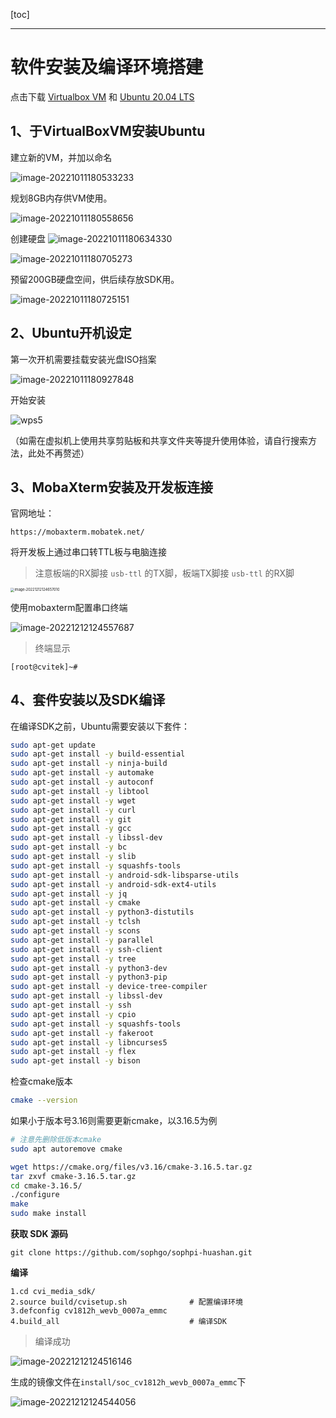 [toc]

---

<div STYLE="page-break-after: always;"></div>

# 软件安装及编译环境搭建

点击下载 [Virtualbox VM](https://www.virtualbox.org/wiki/Downloads) 和 [Ubuntu 20.04 LTS](https://releases.ubuntu.com/focal/ubuntu-20.04.5-desktop-amd64.iso)

## 1、于VirtualBoxVM安装Ubuntu
建立新的VM，并加以命名

![image-20221011180533233](../assert/环境搭建-软件安装编译环境搭建/196354178-3be0f950-d9b6-460e-aa70-89df7a20aa8e.png)

规划8GB内存供VM使用。

![image-20221011180558656](../assert/环境搭建-软件安装编译环境搭建/196354211-39cec3c4-c08b-4453-b686-7ae3307a87af.png)

创建硬盘
![image-20221011180634330](../assert/环境搭建-软件安装编译环境搭建/196354234-ec4ddfc0-32e8-4d5f-ac39-73cbda626ab4.png)

![image-20221011180705273](../assert/环境搭建-软件安装编译环境搭建/196354267-8e88a562-f1a0-4ddc-bcd0-4ae7c25035c2.png)



<div STYLE="page-break-after: always;"></div>

预留200GB硬盘空间，供后续存放SDK用。

![image-20221011180725151](../assert/环境搭建-软件安装编译环境搭建/196354385-f80b3861-59a3-4920-a269-2475b328df30.png)

## 2、Ubuntu开机设定

第一次开机需要挂载安装光盘ISO挡案

![image-20221011180927848](../assert/环境搭建-软件安装编译环境搭建/196354470-e587cd62-cbb9-416b-bf02-d0ffa3fbf722.png)



<div STYLE="page-break-after: always;"></div>

开始安装

![wps5](../assert/环境搭建-软件安装编译环境搭建/196354511-399bc3fb-49c3-4b2d-8eff-3161e0c604c3.jpg)

（如需在虚拟机上使用共享剪贴板和共享文件夹等提升使用体验，请自行搜索方法，此处不再赘述）



<div STYLE="page-break-after: always;"></div>

## 3、MobaXterm安装及开发板连接

官网地址：
```
https://mobaxterm.mobatek.net/
```
将开发板上通过串口转TTL板与电脑连接

> 注意板端的RX脚接 `usb-ttl` 的TX脚，板端TX脚接 `usb-ttl` 的RX脚

<img src="../assert/环境搭建-软件安装编译环境搭建/image-20221212124657010.png" alt="image-20221212124657010" style="zoom:40%;" />

<div STYLE="page-break-after: always;"></div>

使用mobaxterm配置串口终端

![image-20221212124557687](../assert/环境搭建-软件安装编译环境搭建/image-20221212124557687.png)



> 终端显示

```
[root@cvitek]~#
```





<div STYLE="page-break-after: always;"></div>

## 4、套件安装以及SDK编译

在编译SDK之前，Ubuntu需要安装以下套件：


```sh
sudo apt-get update
sudo apt-get install -y build-essential
sudo apt-get install -y ninja-build 
sudo apt-get install -y automake 
sudo apt-get install -y autoconf 
sudo apt-get install -y libtool
sudo apt-get install -y wget
sudo apt-get install -y curl
sudo apt-get install -y git
sudo apt-get install -y gcc
sudo apt-get install -y libssl-dev
sudo apt-get install -y bc
sudo apt-get install -y slib
sudo apt-get install -y squashfs-tools
sudo apt-get install -y android-sdk-libsparse-utils 
sudo apt-get install -y android-sdk-ext4-utils
sudo apt-get install -y jq
sudo apt-get install -y cmake
sudo apt-get install -y python3-distutils
sudo apt-get install -y tclsh
sudo apt-get install -y scons
sudo apt-get install -y parallel
sudo apt-get install -y ssh-client 
sudo apt-get install -y tree 
sudo apt-get install -y python3-dev
sudo apt-get install -y python3-pip 
sudo apt-get install -y device-tree-compiler
sudo apt-get install -y libssl-dev
sudo apt-get install -y ssh
sudo apt-get install -y cpio
sudo apt-get install -y squashfs-tools
sudo apt-get install -y fakeroot
sudo apt-get install -y libncurses5
sudo apt-get install -y flex 
sudo apt-get install -y bison
```
检查cmake版本

```sh
cmake --version
```

<div STYLE="page-break-after: always;"></div>

如果小于版本号3.16则需要更新cmake，以3.16.5为例

```sh
# 注意先删除低版本cmake
sudo apt autoremove cmake

wget https://cmake.org/files/v3.16/cmake-3.16.5.tar.gz
tar zxvf cmake-3.16.5.tar.gz
cd cmake-3.16.5/
./configure
make
sudo make install
```
**获取 SDK 源码**

```
git clone https://github.com/sophgo/sophpi-huashan.git
```

**编译**

```
1.cd cvi_media_sdk/
2.source build/cvisetup.sh 				# 配置编译环境
3.defconfig cv1812h_wevb_0007a_emmc	
4.build_all								# 编译SDK
```

> 编译成功

![image-20221212124516146](../assert/环境搭建-软件安装编译环境搭建/image-20221212124516146.png)

生成的镜像文件在`install/soc_cv1812h_wevb_0007a_emmc`下

![image-20221212124544056](../assert/环境搭建-软件安装编译环境搭建/image-20221212124544056.png)

